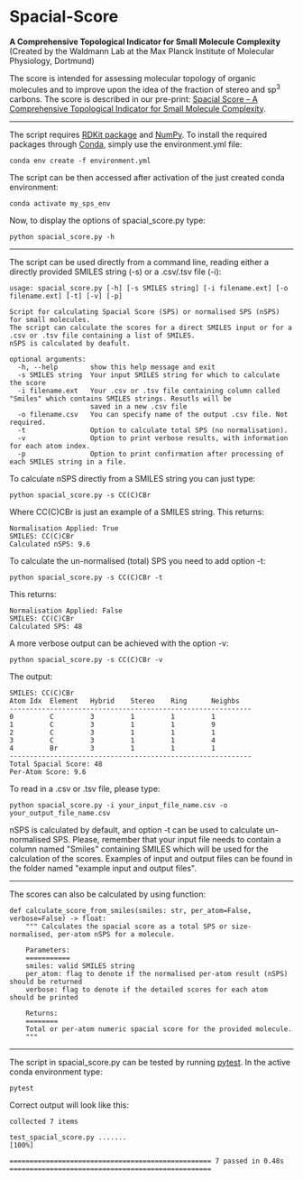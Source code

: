 # Spacial-Score
<b>A Comprehensive Topological Indicator for Small Molecule Complexity</b>
<br>(Created by the Waldmann Lab at the Max Planck Institute of Molecular Physiology, Dortmund)

The score is intended for assessing molecular topology of organic molecules and to improve upon the idea of the fraction of stereo and sp<sup>3</sup> carbons. The score is described in our pre-print: [Spacial Score – A Comprehensive Topological Indicator for Small Molecule Complexity]( https://doi.org/10.26434/chemrxiv-2023-nd1ll).

***
The script requires [RDKit package](https://www.rdkit.org/) and [NumPy](https://numpy.org/).
To install the required packages through [Conda](https://docs.conda.io/en/latest/miniconda.html), simply use the environment.yml file:
```
conda env create -f environment.yml
```
The script can be then accessed after activation of the just created conda environment:
```
conda activate my_sps_env
```
Now, to display the options of spacial_score.py type:
```
python spacial_score.py -h
```

***
The script can be used directly from a command line, reading either a directly provided SMILES string (-s) or a .csv/.tsv file (-i):
```
usage: spacial_score.py [-h] [-s SMILES string] [-i filename.ext] [-o filename.ext] [-t] [-v] [-p]

Script for calculating Spacial Score (SPS) or normalised SPS (nSPS) for small molecules.
The script can calculate the scores for a direct SMILES input or for a .csv or .tsv file containing a list of SMILES.
nSPS is calculated by deafult.

optional arguments:
  -h, --help        show this help message and exit
  -s SMILES string  Your input SMILES string for which to calculate the score
  -i filename.ext   Your .csv or .tsv file containing column called "Smiles" which contains SMILES strings. Resutls will be
                    saved in a new .csv file
  -o filename.csv   You can specify name of the output .csv file. Not required.
  -t                Option to calculate total SPS (no normalisation).
  -v                Option to print verbose results, with information for each atom index.
  -p                Option to print confirmation after processing of each SMILES string in a file.
```

To calculate nSPS directly from a SMILES string you can just type:
```
python spacial_score.py -s CC(C)CBr
```
Where CC(C)CBr is just an example of a SMILES string.
This returns:
```
Normalisation Applied: True
SMILES: CC(C)CBr
Calculated nSPS: 9.6
```

To calculate the un-normalised (total) SPS you need to add option -t:
```
python spacial_score.py -s CC(C)CBr -t
```
This returns:
```
Normalisation Applied: False
SMILES: CC(C)CBr
Calculated SPS: 48
```

A more verbose output can be achieved with the option -v: 
```
python spacial_score.py -s CC(C)CBr -v
```
The output:
```
SMILES: CC(C)CBr
Atom Idx  Element   Hybrid    Stereo    Ring      Neighbs
------------------------------------------------------------
0         C         3         1         1         1
1         C         3         1         1         9
2         C         3         1         1         1
3         C         3         1         1         4
4         Br        3         1         1         1
------------------------------------------------------------
Total Spacial Score: 48
Per-Atom Score: 9.6
```

To read in a .csv or .tsv file, please type:
```
python spacial_score.py -i your_input_file_name.csv -o your_output_file_name.csv
```
nSPS is calculated by default, and option -t can be used to calculate un-normalised SPS. 
Please, remember that your input file needs to contain a column named "Smiles" containing SMILES which will be used for the calculation of the scores.
Examples of input and output files can be found in the folder named "example input and output files".

***
The scores can also be calculated by using function:
```
def calculate_score_from_smiles(smiles: str, per_atom=False, verbose=False) -> float:
    """ Calculates the spacial score as a total SPS or size-normalised, per-atom nSPS for a molecule.

    Parameters:
    ===========
    smiles: valid SMILES string
    per_atom: flag to denote if the normalised per-atom result (nSPS) should be returned
    verbose: flag to denote if the detailed scores for each atom should be printed

    Returns:
    ========
    Total or per-atom numeric spacial score for the provided molecule.
    """
```
***
The script in spacial_score.py can be tested by running [pytest](https://docs.pytest.org/en/7.2.x/contents.html). In the active conda environment type:
```
pytest
```
Correct output will look like this:
```
collected 7 items

test_spacial_score.py .......                                                                                    [100%]

================================================== 7 passed in 0.48s ==================================================

```

